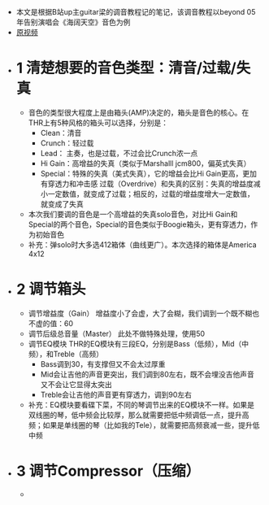 - 本文是根据B站up主guitar梁的调音教程记的笔记，该调音教程以beyond 05年告别演唱会《海阔天空》音色为例
- [原视频](https://www.bilibili.com/video/BV1JP4115778?t=19.4)
- # 1 清楚想要的音色类型：清音/过载/失真
	- 音色的类型很大程度上是由箱头(AMP)决定的，箱头是音色的核心。在THR上有5种风格的箱头可以选择，分别是：
		- Clean：清音
		- Crunch：轻过载
		- Lead： 主奏，也是过载，不过会比Crunch浓一点
		- Hi Gain：高增益的失真（类似于Marshalll jcm800，偏英式失真）
		- Special：特殊的失真（美式失真），它的增益会比Hi Gain更高，更加有穿透力和冲击感
		  过载（Overdrive）和失真的区别：失真的增益度减小一定数值，就变成了过载；相反的，过载的增益度增大一定数值，就变成了失真
	- 本次我们要调的音色是一个高增益的失真solo音色，对比Hi Gain和Special的两个音色，Special的音色类似于Boogie箱头，更有穿透力，作为初始音色
	- 补充：弹solo时大多选412箱体（曲线更广）。本次选择的箱体是America 4x12
- # 2 调节箱头
	- 调节增益度（Gain） 增益度小了会虚，大了会糊，我们调到一个既不糊也不虚的值：60
	- 调节后级总音量（Master） 此处不做特殊处理，使用50
	- 调节EQ模块 THR的EQ模块有三段EQ，分别是Bass（低频），Mid（中频），和Treble（高频）
		- Bass调到30，有支撑但又不会太过厚重
		- Mid会让吉他的声音更突出，我们调到80左右，既不会埋没吉他声音又不会让它显得太突出
		- Treble会让吉他的声音更有穿透力，调到90左右
	- 补充：EQ模块要看碟下菜，不同的琴调节出来的EQ模块不一样。如果是双线圈的琴，低中频会比较厚，那么就需要把低中频调低一点，提升高频；如果是单线圈的琴（比如我的Tele），就需要把高频衰减一些，提升低中频
- # 3 调节Compressor（压缩）
	-